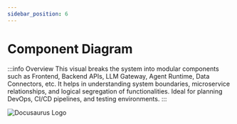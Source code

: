 ```yaml
---
sidebar_position: 6
---
```


# Component Diagram

:::info Overview
This visual breaks the system into modular components such as Frontend, Backend APIs, LLM Gateway, Agent Runtime, Data Connectors, etc. It helps in understanding system boundaries, microservice relationships, and logical segregation of functionalities. Ideal for planning DevOps, CI/CD pipelines, and testing environments.
:::



![Docusaurus Logo](/img/component-arch-diagram.png)
